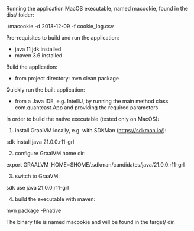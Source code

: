 Running the application MacOS executable, named macookie, found in the dist/ folder:

./macookie -d 2018-12-09 -f cookie_log.csv

Pre-requisites to build and run the application:

- java 11 jdk installed
- maven 3.6 installed

Build the application:

- from project directory: mvn clean package

Quickly run the built application:

- from a Java IDE, e.g. IntelliJ, by running the main method class com.quantcast.App and providing
the required parameters
  
In order to build the native executable (tested only on MacOS):

1. install GraalVM locally, e.g. with SDKMan (https://sdkman.io/):

sdk install java 21.0.0.r11-grl

2. configure GraalVM home dir:

export GRAALVM_HOME=$HOME/.sdkman/candidates/java/21.0.0.r11-grl

3. switch to GraaVM:

sdk use java 21.0.0.r11-grl

4. build the executable with maven:

mvn package -Pnative

The binary file is named macookie and will be found in the target/ dir.